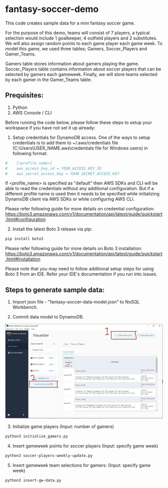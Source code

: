 # fantasy-soccer-demo

This code creates sample data for a mini fantasy soccer game.

For the purpose of this demo, teams will consist of 7 players, a typical selection would include 1 goalkeeper, 4 outfield players and 2 substitutes. We will also assign random points to each game player each game week. To model this game, we used three tables; Gamers, Soccer_Players and Gamer_Teams. 

Gamers table stores information about gamers playing the game. Soccer_Players table contains information about soccer players that can be selected by gamers each gameweek. Finally, we will store teams selected by each gamer in the Gamer_Teams table. 

## Prequisites:
1. Python
2. AWS Console / CLI

Before running the code below, please follow these steps to setup your workspace if you have not set it up already:

1. Setup credentials for DynamoDB access. One of the ways to setup credentials is to add them to ~/.aws/credentials file (C:\Users\USER_NAME\.aws\credentials file for Windows users) in following format:

```python
#    [<profile_name>]
#    aws_access_key_id = YOUR_ACCESS_KEY_ID
#    aws_secret_access_key = YOUR_SECRET_ACCESS_KEY
```
If <profile_name> is specified as "default" then AWS SDKs and CLI will be able to read the credentials without any additional configuration. But if a different profile name is used then it needs to be specified while initializing DynamoDB client via AWS SDKs or while configuring AWS CLI. 

Please refer following guide for more details on credential configuration: https://boto3.amazonaws.com/v1/documentation/api/latest/guide/quickstart.html#configuration

2. Install the latest Boto 3 release via pip:
```bash
pip install boto3
```

Please refer following guide for more details on Boto 3 installation: https://boto3.amazonaws.com/v1/documentation/api/latest/guide/quickstart.html#installation

Please note that you may need to follow additional setup steps for using Boto 3 from an IDE. Refer your IDE's documentation if you run into issues.

## Steps to generate sample data:
1. Import json file - "fantasy-soccer-data-model.josn" to NoSQL Workbench.

2. Commit data model to DynamoDB.

![](https://github.com/koolkodes-aws/fantasy-soccer-demo/blob/master/workbench-screen-shot.jpg?raw=true)

3. Initialize game players (Input: number of gamers)
```bash
python3 initialize_gamers.py
```

4. Insert gameweek points for soccer players (Input: specify game week) 
```bash
python3 soccer-players-weekly-update.py
```

5. Insert gameweek team selections for gamers: (Input: specify game week)
```bash
python3 insert-gw-data.py
```
